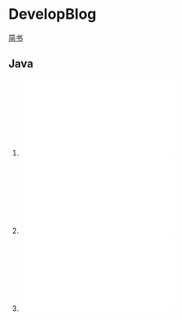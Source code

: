# DevelopBlog

[简书](http://www.jianshu.com/u/e35a93f11919)

## Java

1.  ![java运行时数据区域](java/java运行时数据区域.md) 
2.  ![java GC算法](java/java_GC算法.md) 
3.  ![java类加载机制](java/java类加载机制.md) 


